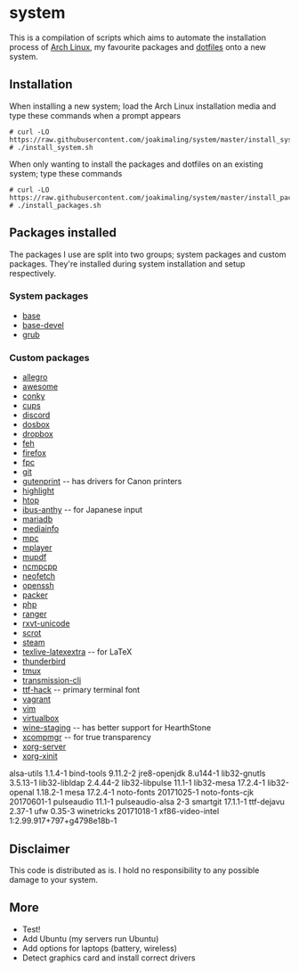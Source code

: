 # system
This is a compilation of scripts which aims to automate the installation process of [Arch Linux](https://www.archlinux.org/), my favourite packages and [dotfiles](https://github.com/joakimaling/dotfiles) onto a new system.

## Installation
When installing a new system; load the Arch Linux installation media and type these commands when a prompt appears
```
# curl -LO https://raw.githubusercontent.com/joakimaling/system/master/install_system.sh
# ./install_system.sh
```
When only wanting to install the packages and dotfiles on an existing system; type these commands
```
# curl -LO https://raw.githubusercontent.com/joakimaling/system/master/install_packages.sh
# ./install_packages.sh
```

## Packages installed
The packages I use are split into two groups; system packages and custom packages. They're installed during system installation and setup respectively.

### System packages
- [base](https://www.archlinux.org/groups/x86_64/base/)
- [base-devel](https://www.archlinux.org/groups/x86_64/base-devel/)
- [grub](https://www.archlinux.org/packages/core/x86_64/grub/)

### Custom packages

- [allegro](https://www.archlinux.org/packages/community/x86_64/allegro/)
- [awesome](https://www.archlinux.org/packages/community/x86_64/awesome/)
- [conky](https://www.archlinux.org/packages/extra/x86_64/conky/)
- [cups](https://www.archlinux.org/packages/extra/x86_64/cups/)
- [discord](https://aur.archlinux.org/packages/discord/)
- [dosbox](https://www.archlinux.org/packages/community/x86_64/dosbox/)
- [dropbox](https://aur.archlinux.org/packages/dropbox/)
- [feh](https://www.archlinux.org/packages/extra/x86_64/feh/)
- [firefox](https://www.archlinux.org/packages/extra/x86_64/firefox/)
- [fpc](https://www.archlinux.org/packages/community/x86_64/fpc/)
- [git](https://www.archlinux.org/packages/extra/x86_64/git/)
- [gutenprint](https://www.archlinux.org/packages/extra/x86_64/gutenprint/) -- has drivers for Canon printers
- [highlight](https://www.archlinux.org/packages/community/x86_64/highlight/)
- [htop](https://www.archlinux.org/packages/extra/x86_64/htop/)
- [ibus-anthy](https://www.archlinux.org/packages/community/x86_64/ibus-anthy/) -- for Japanese input
- [mariadb](https://www.archlinux.org/packages/extra/x86_64/mariadb/)
- [mediainfo](https://www.archlinux.org/packages/community/x86_64/mediainfo/)
- [mpc](https://www.archlinux.org/packages/extra/x86_64/mpc/)
- [mplayer](https://www.archlinux.org/packages/extra/x86_64/mplayer/)
- [mupdf](https://www.archlinux.org/packages/community/x86_64/mupdf/)
- [ncmpcpp](https://www.archlinux.org/packages/community/x86_64/ncmpcpp/)
- [neofetch](https://aur.archlinux.org/packages/neofetch/)
- [openssh](https://www.archlinux.org/packages/core/x86_64/openssh/)
- [packer](https://aur.archlinux.org/cgit/aur.git/snapshot/packer.tar.gz)
- [php](https://www.archlinux.org/packages/extra/x86_64/php/)
- [ranger](https://www.archlinux.org/packages/community/any/ranger/)
- [rxvt-unicode](https://www.archlinux.org/packages/community/x86_64/rxvt-unicode/)
- [scrot](http://freecode.com/projects/scrot)
- [steam](https://www.archlinux.org/packages/multilib/x86_64/steam/)
- [texlive-latexextra](https://www.archlinux.org/packages/extra/any/texlive-latexextra/) -- for LaTeX
- [thunderbird](https://www.archlinux.org/packages/extra/x86_64/thunderbird/)
- [tmux](https://www.archlinux.org/packages/community/x86_64/tmux/)
- [transmission-cli](https://www.archlinux.org/packages/extra/x86_64/transmission-cli/)
- [ttf-hack](https://www.archlinux.org/packages/extra/any/ttf-hack/) -- primary terminal font
- [vagrant](https://www.archlinux.org/packages/community/x86_64/vagrant/)
- [vim](https://www.archlinux.org/packages/extra/x86_64/vim/)
- [virtualbox](https://www.archlinux.org/packages/community/x86_64/virtualbox/)
- [wine-staging](https://www.archlinux.org/packages/multilib/x86_64/wine-staging/) -- has better support for HearthStone
- [xcompmgr](https://www.archlinux.org/packages/extra/x86_64/xcompmgr/) -- for true transparency
- [xorg-server](https://www.archlinux.org/packages/extra/x86_64/xorg-server/)
- [xorg-xinit](https://www.archlinux.org/packages/extra/x86_64/xorg-xinit/)

alsa-utils 1.1.4-1
bind-tools 9.11.2-2
jre8-openjdk 8.u144-1
lib32-gnutls 3.5.13-1
lib32-libldap 2.4.44-2
lib32-libpulse 11.1-1
lib32-mesa 17.2.4-1
lib32-openal 1.18.2-1
mesa 17.2.4-1
noto-fonts 20171025-1
noto-fonts-cjk 20170601-1
pulseaudio 11.1-1
pulseaudio-alsa 2-3
smartgit 17.1.1-1
ttf-dejavu 2.37-1
ufw 0.35-3
winetricks 20171018-1
xf86-video-intel 1:2.99.917+797+g4798e18b-1

## Disclaimer
This code is distributed as is. I hold no responsibility to any possible damage to your system.

## More
- Test!
- Add Ubuntu (my servers run Ubuntu)
- Add options for laptops (battery, wireless)
- Detect graphics card and install correct drivers
